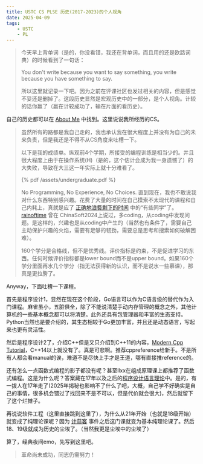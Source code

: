 ```yaml
---
title: USTC CS PLSE 历史(2017-2023)的个人视角
date: 2025-04-09
tags:
    - USTC
    - PL
---
```


> 今天早上背单词（是的，你没看错，我还在背单词，而且用的还是欧路词典）的时候看到了一句话：
>
> You don't write because you want to say something, you write because you have something to say.
>
> 所以这里就记录一下吧。因为之前在评课社区也发过相关的内容，但是感觉不妥还是删掉了。这段历史显然是宏观历史中的一部分，是个人视角。计较的话你赢了（赢在计较成功了，输在片面的看历史）。

自己的历史都可以在 [About Me](../about/index.md) 中找到。这里说说我所经历的CS。

<!-- more -->

> 虽然所有的路都是我自己走的，我也承认我在很大程度上并没有为自己的未来负责，但是我还是不得不从CS角度来吐槽一下。
> 
> 以下是我的成绩单。纵观前4个学期，所接受的编程训练是相当少的。并且很大程度上由于在操作系统(H)（是的，这个估计会成为我一身遗憾了）的大失败，导致在大三这一年实际上就十分难看了。
> 
> {% pdf /assets/undergraduate.pdf %}
> 
> No Programming, No Experience, No Choices. 直到现在，我也不敢说我对什么东西特别感兴趣。花费了大量的时间在自己摸索不太现代的课程和自己内耗上，真就是应了 [正确地浪费剩下的时间](https://survivesjtu.gitbook.io/survivesjtumanual/li-zhi-pian/zheng-que-di-lang-fei-sheng-xia-de-shi-jian) 中的“有些同学”了。[rainoftime](https://github.com/rainoftime) 曾在 ChinaSoft2024上说过，多coding，从coding中发现问题。是这样的，兴趣也是从coding中产生的（当然也有条件了，需要自己主动保护兴趣的火焰，需要有足够的韧劲，需要总是思考和搜索如何破解困难）。
>
> 160个学分是合格线，但不是优秀线。评价指标是约束，不是促进学习的东西。任何时候评价指标都是lower bound而不是upper bound。如果160个学分里面再水几个学分（指无法获得新的认识，而不是说水一些慕课），那真是更拉胯了。

Anyway，下面吐槽一下课程。

首先是程序设计1，显然在现在这个阶段，Go语言可以作为C语言级的替代作为入门课程。麻雀虽小，五脏俱全，除了不能说清楚手动内存管理的概念之外，其他计算机的一些基本概念都可以将清楚。此外还具有包管理器和丰富的生态支持。Python当然也是要介绍的，其生态相较于Go更加丰富，并且还是动态语言，写起来也更有灵活性。

然后是程序设计2了，介绍C++但是又只介绍到C++11的内容，[Modern Cpp Tutorial](https://github.com/changkun/modern-cpp-tutorial)，C++14以上就没有了。真是可悲啊。推荐cppreference给新手。不是所有人都会看manual的诶，难道不是尽快上手才是王道，哪有直接推reference的。

还有怎么一点函数式编程的影子都没有呢？甚至llxx在组成原理课上都推荐了函数式编程。这是为什么呢？答案藏在17年以及之后的[程序设计语言理论](https://icourse.club/course/5163/)中。是的，有一拨人在17年走了(2025年揭秘也影响不了什么了吧，大概，自己学不好确实是自己的事情，很多机会错过了找回来不是不可以，但是代价就会很大)，然后就留下了这个烂摊子。

再说说软件工程（这里直接跳到这里了），为什么从21年开始（也就是18级开始）就变成了纯理论课呢？因为 [计蒜客](https://icourse.club/course/18021/) 事件之后这门课就变为基本纯理论课了。然后18、19级就成为历史的尘埃了。（当然我更是尘埃中的尘埃了）

算了，经典夜间emo，先写到这里吧。

> 革命尚未成功，同志仍需努力！
